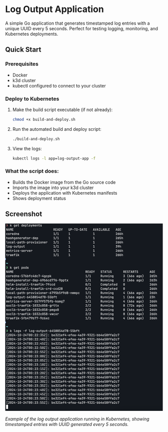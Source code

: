 # Log Output Application

A simple Go application that generates timestamped log entries with a unique UUID every 5 seconds. Perfect for testing logging, monitoring, and Kubernetes deployments.

## Quick Start

### Prerequisites

- Docker
- k3d cluster
- kubectl configured to connect to your cluster

### Deploy to Kubernetes

1. Make the build script executable (if not already):

   ```bash
   chmod +x build-and-deploy.sh
   ```

2. Run the automated build and deploy script:

   ```bash
   ./build-and-deploy.sh
   ```

3. View the logs:
   ```bash
   kubectl logs -l app=log-output-app -f
   ```

### What the script does:

- Builds the Docker image from the Go source code
- Imports the image into your k3d cluster
- Deploys the application with Kubernetes manifests
- Shows deployment status

## Screenshot

![Application Output](./output_screenshot.png)

_Example of the log output application running in Kubernetes, showing timestamped entries with UUID generated every 5 seconds._
